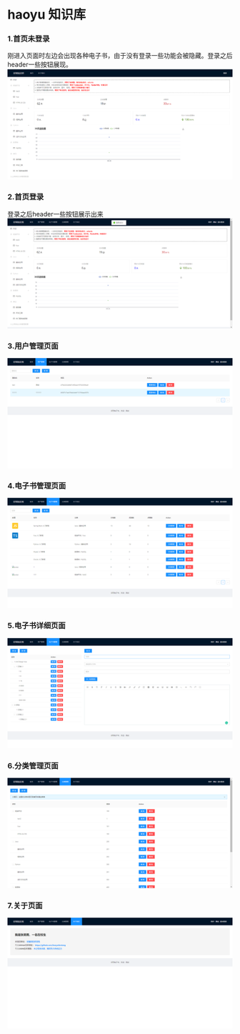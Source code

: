 # haoyu 知识库
### 1.首页未登录
刚进入页面时左边会出现各种电子书，由于没有登录一些功能会被隐藏。登录之后header一些按钮展现。
![binaryTree](./web/public/image/首页未登录.png "binaryTree")

### 2.首页登录
登录之后header一些按钮展示出来
![binaryTree](./web/public/image/首页登录.png "binaryTree")

### 3.用户管理页面
![binaryTree](./web/public/image/用户管理页面.png "binaryTree")

### 4.电子书管理页面
![binaryTree](./web/public/image/电子书管理页面.png "binaryTree")

### 5.电子书详细页面
![binaryTree](./web/public/image/电子书详细页面.png "binaryTree")

### 6.分类管理页面
![binaryTree](./web/public/image/分类管理页面.png "binaryTree")

### 7.关于页面
![binaryTree](./web/public/image/关于页面.png "binaryTree")




